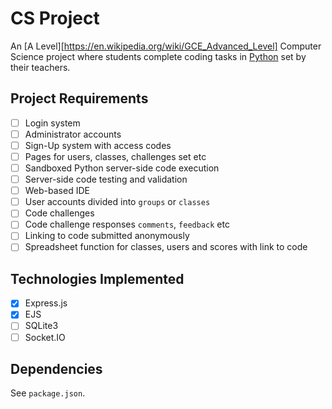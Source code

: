 # CS Project
An [A Level][https://en.wikipedia.org/wiki/GCE_Advanced_Level] Computer Science project where students complete coding tasks in [Python][python] set by their teachers.

## Project Requirements
- [ ] Login system
- [ ] Administrator accounts
- [ ] Sign-Up system with access codes
- [ ] Pages for users, classes, challenges set etc
- [ ] Sandboxed Python server-side code execution
- [ ] Server-side code testing and validation
- [ ] Web-based IDE
- [ ] User accounts divided into `groups` or `classes`
- [ ] Code challenges
- [ ] Code challenge responses `comments`, `feedback` etc
- [ ] Linking to code submitted anonymously
- [ ] Spreadsheet function for classes, users and scores with link to code

## Technologies Implemented
- [x] Express.js
- [x] EJS
- [ ] SQLite3
- [ ] Socket.IO

## Dependencies
See `package.json`.

[alevel]: https://en.wikipedia.org/wiki/GCE_Advanced_Level
[python]: https://www.python.org/
